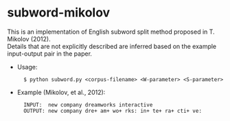 # subword-mikolov
This is an implementation of English subword split method proposed in T. Mikolov (2012).  
Details that are not explicitly described are inferred based on the example input-output pair in the paper.

* Usage:

		$ python subword.py <corpus-filename> <W-parameter> <S-parameter>
		
* Example (Mikolov, et al., 2012):
		
		INPUT:	new company dreamworks interactive		OUTPUT: new company dre+ am+ wo+ rks: in+ te+ ra+ cti+ ve: